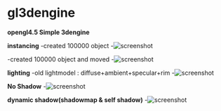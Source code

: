 # gl3dengine

**opengl4.5 Simple 3dengine**

**instancing**
-created 100000 object
-![screenshot](https://user-images.githubusercontent.com/8508812/63452332-f9f5bc00-c480-11e9-9a02-972759481f94.png)

-created 100000 object and moved
-![screenshot](https://user-images.githubusercontent.com/8508812/63452130-82c02800-c480-11e9-9483-cb7bae3b1033.png)

**lighting**
-old lightmodel : diffuse+ambient+specular+rim
-![screenshot](https://user-images.githubusercontent.com/8508812/62795222-3cc6a400-bb11-11e9-8b7f-9bf16c795b13.png)


**No Shadow**
-![screenshot](https://user-images.githubusercontent.com/8508812/64542132-f2c61d80-d35d-11e9-8b86-370be18a0cc6.png)

**dynamic shadow(shadowmap & self shadow)**
-![screenshot](https://user-images.githubusercontent.com/8508812/64542154-fb1e5880-d35d-11e9-907d-d476f1679645.png)
